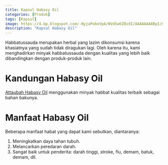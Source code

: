 ```yaml
---
title: Kapsul Habasy Oil
categories: [Produk]
tags: [Kapsul]
image: https://4.bp.blogspot.com/-NyjaPobeVpA/WVd5w6ZBvdI/AAAAAAAABpI/mNYFEB_GKUgY5404G5pl6Zza9MceFKGNwCKgBGAs/s1600/attaubah-habbasy.png
description: "Kapsul Habasy Oil"
---
```


<div class="paraph">Habbatussauda merupakan herbal yang lazim dikonsumsi karena khasiatnya yang sudah tidak diragukan lagi. Oleh karena itu, kami menghadirkan minyak habbatussauda dengan kualitas yang lebih baik dibandingkan dengan produk-produk lain.</div>

<h1>Kandungan Habasy Oil</h1>

<div class="paraph"><a  class="mhoapp purple" href="/posts/kapsul-habasy-oil-vnc" title="Attaubah Habasy Oil">Attaubah Habasy Oil</a> menggunakan minyak habbat kualitas terbaik sebagai bahan bakunya.</div>

<h1>Manfaat Habasy Oil</h1>

<div class="paraph">Beberapa manfaat habat yang dapat kami sebutkan, diantaranya:</div>

<ol>
    <li>Meningkatkan daya tahan tubuh.</li>
    <li>Melancarkan peredaran darah.</li>
    <li>Sangat baik untuk penderita: darah tinggi, stroke, flu, demam, batuk, demam, dll.</li>
</ol>